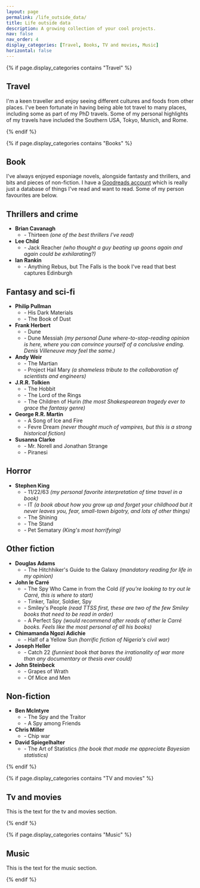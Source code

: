 ```yaml
---
layout: page
permalink: /life_outside_data/
title: Life outside data
description: A growing collection of your cool projects.
nav: false
nav_order: 4
display_categories: [Travel, Books, TV and movies, Music]
horizontal: false
---
```


{% if page.display_categories contains "Travel" %}
<section>
    <h2>Travel</h2>
    <p>I'm a keen traveller and enjoy seeing different cultures and foods from other places. I've been fortunate in having being able tot travel to many places, including some as part of my PhD travels. Some of my personal highlights of my travels have included the Southern USA, Tokyo, Munich, and Rome. </p>
</section>
{% endif %}

{% if page.display_categories contains "Books" %}
<section>
    <h2>Book</h2>
    <p>I've always enjoyed esponiage novels, alongside fantasty and thrillers, and bits and pieces of non-fiction. I have a
    <a
    href="https://www.goodreads.com/user/show/46128883-conor-hamill" rel="external nofollow noopener" target="_blank">Goodreads account</a> which is really just a database of things I've read and want to read. Some of my person favourites are below.</p>

<h2>Thrillers and crime</h2>
<ul>
  <li><strong>Brian Cavanagh</strong>
    <ul>
      <li>- Thirteen <em>(one of the best thrillers I've read)</em></li>
    </ul>
  </li>
  <li><strong>Lee Child</strong>
    <ul>
      <li>- Jack Reacher <em>(who thought a guy beating up goons again and again could be exhilarating?)</em></li>
    </ul>
  </li>
  <li><strong>Ian Rankin</strong>
    <ul>
      <li>- Anything Rebus, but The Falls is the book I've read that best captures Edinburgh</li>
    </ul>
  </li>
</ul>

<h2>Fantasy and sci-fi</h2>
<ul>
  <li><strong>Philip Pullman</strong>
    <ul>
      <li>- His Dark Materials</li>
      <li>- The Book of Dust</li>
    </ul>
  </li>
  <li><strong>Frank Herbert</strong>
    <ul>
      <li>- Dune</li>
      <li>- Dune Messiah <em>(my personal Dune where-to-stop-reading opinion is here, where you can convince yourself of a conclusive ending. Denis Villeneuve may feel the same.)</em></li>
    </ul>
  </li>
  <li><strong>Andy Weir</strong>
    <ul>
      <li>- The Martian</li>
      <li>- Project Hail Mary <em>(a shameless tribute to the collaboration of scientists and engineers)</em></li>
    </ul>
  </li>
  <li><strong>J.R.R. Tolkien</strong>
    <ul>
      <li>- The Hobbit</li>
      <li>- The Lord of the Rings</li>
      <li>- The Children of Hurin <em>(the most Shakespearean tragedy ever to grace the fantasy genre)</em></li>
    </ul>
  </li>
  <li><strong>George R.R. Martin</strong>
    <ul>
      <li>- A Song of Ice and Fire</li>
      <li>- Fevre Dream <em>(never thought much of vampires, but this is a strong historical fiction)</em></li>
    </ul>
  </li>
  <li><strong>Susanna Clarke</strong>
    <ul>
      <li>- Mr. Norell and Jonathan Strange</li>
      <li>- Piranesi</li>
    </ul>
  </li>
</ul>

<h2>Horror</h2>
<ul>
  <li><strong>Stephen King</strong>
    <ul>
      <li>- 11/22/63 <em>(my personal favorite interpretation of time travel in a book)</em></li>
      <li>- IT <em>(a book about how you grow up and forget your childhood but it never leaves you, fear, small-town bigotry, and lots of other things)</em></li>
      <li>- The Shining</li>
      <li>- The Stand</li>
      <li>- Pet Sematary <em>(King's most horrifying)</em></li>
    </ul>
  </li>
</ul>

<h2>Other fiction</h2>
<ul>
  <li><strong>Douglas Adams</strong>
    <ul>
      <li>- The Hitchhiker's Guide to the Galaxy <em>(mandatory reading for life in my opinion)</em></li>
    </ul>
  </li>
  <li><strong>John le Carré</strong>
    <ul>
      <li>- The Spy Who Came in from the Cold <em>(if you're looking to try out le Carré, this is where to start)</em></li>
      <li>- Tinker, Tailor, Soldier, Spy</li>
      <li>- Smiley's People <em>(read TTSS first, these are two of the few Smiley books that need to be read in order)</em></li>
      <li>- A Perfect Spy <em>(would recommend after reads of other le Carré books. Feels like the most personal of all his books)</em></li>
    </ul>
  </li>
  <li><strong>Chimamanda Ngozi Adichie</strong>
    <ul>
      <li>- Half of a Yellow Sun <em>(horrific fiction of Nigeria's civil war)</em></li>
    </ul>
  </li>
  <li><strong>Joseph Heller</strong>
    <ul>
      <li>- Catch 22 <em>(funniest book that bares the irrationality of war more than any documentary or thesis ever could)</em></li>
    </ul>
  </li>
  <li><strong>John Steinbeck</strong>
    <ul>
      <li>- Grapes of Wrath</li>
      <li>- Of Mice and Men</li>
    </ul>
  </li>
</ul>

<h2>Non-fiction</h2>
<ul>
  <li><strong>Ben McIntyre</strong>
    <ul>
      <li>- The Spy and the Traitor</li>
      <li>- A Spy among Friends</li>
    </ul>
  </li>
  <li><strong>Chris Miller</strong>
    <ul>
      <li>- Chip war</li>
    </ul>
  </li>
  <li><strong>David Spiegelhalter</strong>
    <ul>
      <li>- The Art of Statistics <em>(the book that made me appreciate Bayesian statistics)</em></li>
    </ul>
  </li>
</ul>



</section>
{% endif %}

{% if page.display_categories contains "TV and movies" %}
<section>
    <h2>Tv and movies</h2>
    <p>This is the text for the tv and movies section.</p>
</section>
{% endif %}

{% if page.display_categories contains "Music" %}
<section>
    <h2>Music</h2>
    <p>This is the text for the music section.</p>
</section>
{% endif %}
